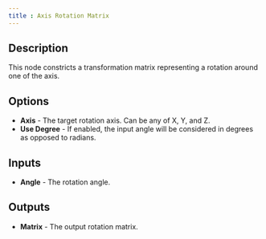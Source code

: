 ```yaml
---
title : Axis Rotation Matrix
---
```


## Description

This node constricts a transformation matrix representing a rotation around one
of the axis.

## Options

- **Axis** - The target rotation axis. Can be any of X, Y, and Z.
- **Use Degree** - If enabled, the input angle will be considered in degrees as
  opposed to radians.

## Inputs

- **Angle** - The rotation angle.

## Outputs

- **Matrix** - The output rotation matrix.

